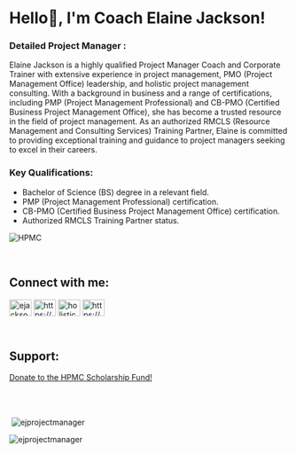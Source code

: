 
# Hello🌱, I'm Coach Elaine Jackson!

### Detailed Project Manager :
Elaine Jackson is a highly qualified Project Manager Coach and Corporate Trainer with extensive experience in project management, PMO (Project Management Office) leadership, and holistic project management consulting. With a background in business and a range of certifications, including PMP (Project Management Professional) and CB-PMO (Certified Business Project Management Office), she has become a trusted resource in the field of project management. As an authorized RMCLS (Resource Management and Consulting Services) Training Partner, Elaine is committed to providing exceptional training and guidance to project managers seeking to excel in their careers.

### Key Qualifications:

- Bachelor of Science (BS) degree in a relevant field.
- PMP (Project Management Professional) certification.
- CB-PMO (Certified Business Project Management Office) certification.
- Authorized RMCLS Training Partner status.

![HPMC](https://github.com/EJprojectmanager/EJprojectmanager/assets/87287329/e5109adb-6c0f-4dbb-800b-7448f92468ae)

<br>


## Connect with me:
<p align="left">
<a href="https://linkedin.com/in/ejackson21" target="blank"><img align="center" src="https://raw.githubusercontent.com/rahuldkjain/github-profile-readme-generator/master/src/images/icons/Social/linked-in-alt.svg" alt="ejackson21" height="30" width="40" /></a>
<a href="https://fb.com/https://www.facebook.com/holisticprojectmanagementconsulting" target="blank"><img align="center" src="https://raw.githubusercontent.com/rahuldkjain/github-profile-readme-generator/master/src/images/icons/Social/facebook.svg" alt="https://www.facebook.com/holisticprojectmanagementconsulting" height="30" width="40" /></a>
<a href="https://instagram.com/holisticpm" target="blank"><img align="center" src="https://raw.githubusercontent.com/rahuldkjain/github-profile-readme-generator/master/src/images/icons/Social/instagram.svg" alt="holisticpm" height="30" width="40" /></a>
<a href="https://www.youtube.com/c/https://www.youtube.com/@elainepmp2008/about" target="blank"><img align="center" src="https://raw.githubusercontent.com/rahuldkjain/github-profile-readme-generator/master/src/images/icons/Social/youtube.svg" alt="https://www.youtube.com/@elainepmp2008/about" height="30" width="40" /></a>
</p>


<br>

## Support:
<p><a href="https://ko-fi.com/Donate to the HPMC Scholarship Fund!"> Donate to the HPMC Scholarship Fund!</a></p><br><br>





<p>&nbsp;<img align="center" src="https://github-readme-stats.vercel.app/api?username=ejprojectmanager&show_icons=true&locale=en" alt="ejprojectmanager" /></p>

<p><img align="center" src="https://github-readme-streak-stats.herokuapp.com/?user=ejprojectmanager&" alt="ejprojectmanager" /></p>
